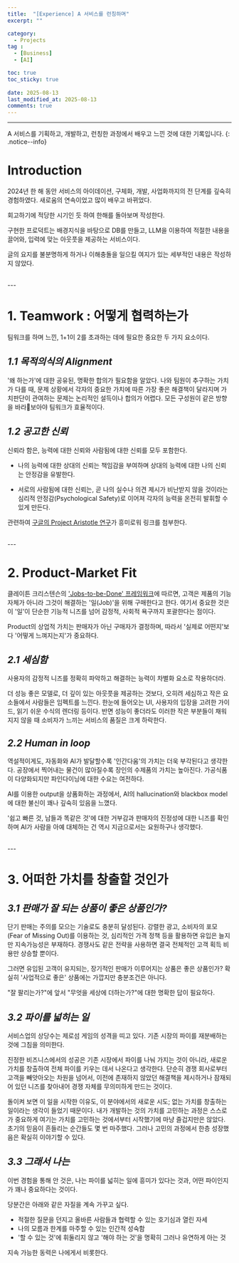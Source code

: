 ```yaml
---
title:  "[Experience] A 서비스를 런칭하며" 
excerpt: ""

category:
  - Projects
tag :
  - [Business]
  - [AI]

toc: true
toc_sticky: true
 
date: 2025-08-13
last_modified_at: 2025-08-13
comments: true
---
```


---

A 서비스를 기획하고, 개발하고, 런칭한 과정에서 배우고 느낀 것에 대한 기록입니다.
{: .notice--info}

# Introduction
2024년 한 해 동안 서비스의 아이데이션, 구체화, 개발, 사업화까지의 전 단계를 깊숙히 경험하였다.
새로움의 연속이었고 많이 배우고 바뀌었다.

회고하기에 적당한 시기인 듯 하여 한해를 돌아보며 작성한다. 

구현한 프로덕트는 배경지식을 바탕으로 DB를 만들고, LLM을 이용하여 적절한 내용을 끌어와, 입력에 맞는 아웃풋을 제공하는 서비스이다.

글의 요지를 불분명하게 하거나 이해충돌을 일으킬 여지가 있는 세부적인 내용은 작성하지 않았다.

<br>
---

# 1. Teamwork : 어떻게 협력하는가

팀워크를 하며 느낀, 1+1이 2를 초과하는 데에 필요한 중요한 두 가지 요소이다.

## *1.1 목적의식의 Alignment*

'왜 하는가'에 대한 공유된, 명확한 합의가 필요함을 알았다. 나와 팀원이 추구하는 가치가 다를 때, 문제 상황에서 각자의 중요한 가치에 따른 가장 좋은 해결책이 달라지며 가치판단이 관여하는 문제는 논리적인 설득이나 합의가 어렵다. 모든 구성원이 같은 방향을 바라보아야 팀워크가 효율적이다.

## *1.2 공고한 신뢰*

신뢰라 함은, 능력에 대한 신뢰와 사람됨에 대한 신뢰를 모두 포함한다.

- 나의 능력에 대한 상대의 신뢰는 책임감을 부여하며 상대의 능력에 대한 나의 신뢰는 안정감을 유발한다.

- 서로의 사람됨에 대한 신뢰는, 곧 나의 실수나 의견 제시가 비난받지 않을 것이라는 심리적 안정감(Psychological Safety)로 이어져 각자의 능력을 온전히 발휘할 수 있게 만든다.

관련하여 [구글의 Project Aristotle 연구](https://www.leadingsapiens.com/project-aristotle/)가 흥미로워 링크를 첨부한다.

<br>
---

# 2. Product-Market Fit

클레이튼 크리스텐슨의 ['Jobs-to-be-Done' 프레임워크](https://jobs-to-be-done.com/jobs-to-be-done-a-framework-for-customer-needs-c883cbf61c90)에 따르면, 고객은 제품의 기능 자체가 아니라 그것이 해결하는 '일(Job)'을 위해 구매한다고 한다. 여기서 중요한 것은 이 '일'이 단순한 기능적 니즈를 넘어 감정적, 사회적 욕구까지 포괄한다는 점이다.

Product의 상업적 가치는 판매자가 아닌 구매자가 결정하며, 따라서 '실제로 어떤지'보다 '어떻게 느껴지는지'가 중요하다.

## *2.1 세심함*

사용자의 감정적 니즈를 정확히 파악하고 해결하는 능력이 차별화 요소로 작용하더라.

더 성능 좋은 모델로, 더 깊이 있는 아웃풋을 제공하는 것보다, 오히려 세심하고 작은 요소들에서 사람들은 임펙트를 느낀다. 한눈에 들어오는 UI, 사용자의 입장을 고려한 가이드, 읽기 쉬운 수식의 렌더링 등이다. 반면 성능이 좋더라도 이러한 작은 부분들이 채워지지 않을 때 소비자가 느끼는 서비스의 품질은 크게 하락한다.


## *2.2 Human in loop*

역설적이게도, 자동화와 AI가 발달할수록 '인간다움'의 가치는 더욱 부각된다고 생각한다. 공장에서 찍어내는 물건이 많아질수록 장인의 수제품의 가치는 높아진다. 가공식품이 다양화되지만 파인다이닝에 대한 수요는 여전하다. 

AI를 이용한 output을 상품화하는 과정에서, AI의 hallucination와 blackbox model에 대한 불신이 꽤나 깊숙히 있음을 느꼈다.

'쉽고 빠른 것, 남들과 똑같은 것'에 대한 거부감과 판매자의 진정성에 대한 니즈를 확인하며 AI가 사람을 아예 대체하는 건 역시 지금으로서는 요원하구나 생각했다.

<br>
---

# 3. 어떠한 가치를 창출할 것인가

## *3.1 판매가 잘 되는 상품이 좋은 상품인가?*

단기 판매는 주의를 모으는 기술로도 충분히 달성된다. 강렬한 광고, 소비자의 포모(Fear of Missing Out)를 이용하는 것, 심리적인 가격 정책 등을 활용하면 유입은 늘지만 지속가능성은 부재하다. 경쟁사도 같은 전략을 사용하면 결국 전체적인 고객 획득 비용만 상승할 뿐이다.

그러면 유입된 고객이 유지되는, 장기적인 판매가 이루어지는 상품은 좋은 상품인가? 확실히 '사업적으로 좋은' 상품에는 가깝지만 충분조건은 아니다.

"잘 팔리는가?"에 앞서 "무엇을 세상에 더하는가?"에 대한 명확한 답이 필요하다.

## *3.2 파이를 넓히는 일*

서비스업의 상당수는 제로섬 게임의 성격을 띠고 있다. 기존 시장의 파이를 재분배하는 것에 그침을 의미한다.

진정한 비즈니스에서의 성공은 기존 시장에서 파이를 나눠 가지는 것이 아니라, 새로운 가치를 창출하여 전체 파이를 키우는 데서 나온다고 생각한다. 단순히 경쟁 회사로부터 고객을 빼앗아오는 차원을 넘어서, 이전에 존재하지 않았던 해결책을 제시하거나 잠재되어 있던 니즈를 찾아내어 경쟁 자체를 무의미하게 만드는 것이다.

돌이켜 보면 이 일을 시작한 이유도, 이 분야에서의 새로운 시도; 없는 가치를 창출하는 일이라는 생각이 들었기 때문이다. 내가 개발하는 것의 가치를 고민하는 과정은 스스로가 중요하게 여기는 가치를 고민하는 것에서부터 시작했기에 마냥 즐겁지만은 않았다. 초기의 믿음이 흔들리는 순간들도 몇 번 마주했다.
그러나 고민의 과정에서 한층 성장했음은 확실히 이야기할 수 있다.

## *3.3 그래서 나는*

이번 경험을 통해 안 것은, 나는 파이를 넓히는 일에 흥미가 있다는 것과, 어떤 파이인지가 꽤나 중요하다는 것이다.

당분간은 아래와 같은 자질을 계속 가꾸고 싶다.

- 적절한 질문을 던지고 올바른 사람들과 협력할 수 있는 호기심과 열린 자세
- 나의 모름과 한계를 마주할 수 있는 인간적 성숙함
- '할 수 있는 것'에 휘둘리지 않고 '해야 하는 것'을 명확히 그러나 유연하게 아는 것

지속 가능한 동력은 나에게서 비롯한다.